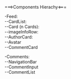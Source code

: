===>Components Hierachy<===

-Feed: <br />
  --CardList: <br />
      --Card (n Cards): <br />
          --imageInfoRow: <br />
	      --AuthorCard: <br />
		  --Avatar <br />
	      --CommentCard <br />

-Comments: <br />
  --NavigationBar <br />
  --CommentInput <br />
  --CommentList <br />


	